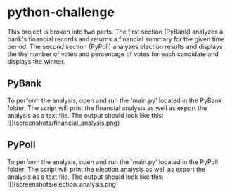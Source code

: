 # python-challenge
This project is broken into two parts. The first section (PyBank) analyzes a bank's financial records and returns a financial summary for the given time period. The second section (PyPoll) analyzes election results and displays the the number of votes and percentage of votes for each candidate and displays the winner.

<h2>PyBank</h2>
To perform the analysis, open and run the 'main.py' located in the PyBank folder. The script will print the financial analysis as well as export the analysis as a text file. The output should look like this:
<br>
![](screenshots/financial_analysis.png)
<br>
<h2>PyPoll</h2>
To perform the analysis, open and run the 'main.py' located in the PyPoll folder. The script will print the election analysis as well as export the analysis as a text file. The output should look like this:
<br>
![](screenshots/election_analysis.png)
<br>
